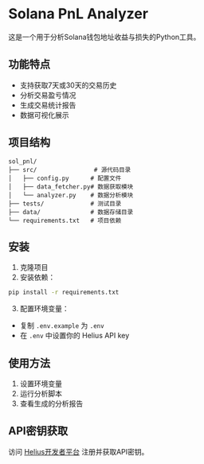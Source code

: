 # Solana PnL Analyzer

这是一个用于分析Solana钱包地址收益与损失的Python工具。

## 功能特点

- 支持获取7天或30天的交易历史
- 分析交易盈亏情况
- 生成交易统计报告
- 数据可视化展示

## 项目结构

```
sol_pnl/
├── src/                # 源代码目录
│   ├── config.py      # 配置文件
│   ├── data_fetcher.py# 数据获取模块
│   └── analyzer.py    # 数据分析模块
├── tests/             # 测试目录
├── data/              # 数据存储目录
└── requirements.txt   # 项目依赖
```

## 安装

1. 克隆项目
2. 安装依赖：
```bash
pip install -r requirements.txt
```

3. 配置环境变量：
- 复制 `.env.example` 为 `.env`
- 在 `.env` 中设置你的 Helius API key

## 使用方法

1. 设置环境变量
2. 运行分析脚本
3. 查看生成的分析报告

## API密钥获取

访问 [Helius开发者平台](https://dev.helius.xyz/) 注册并获取API密钥。

